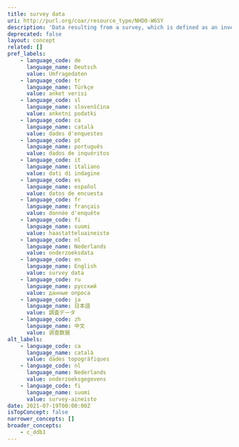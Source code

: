 ```yaml
---
title: survey data
uri: http://purl.org/coar/resource_type/NHD0-W6SY
description: 'Data resulting from a survey, which is defined as an investigation about the characteristics of a given population by means of collecting data from a sample of that population and estimating their characteristics through the systematic use of statistical methodology. Included are censuses, sample surveys, the collection of data from administrative records and derived statistical activities as well as questionnaires. [Source: Adapted from https://stats.oecd.org/glossary/detail.asp?ID=2620]'
deprecated: false
layout: concept
related: []
pref_labels:
    - language_code: de
      language_name: Deutsch
      value: Umfragedaten
    - language_code: tr
      language_name: Türkçe
      value: anket verisi
    - language_code: sl
      language_name: slovenščina
      value: anketni podatki
    - language_code: ca
      language_name: català
      value: dades d'enquestes
    - language_code: pt
      language_name: português
      value: dados de inquéritos
    - language_code: it
      language_name: italiano
      value: dati di indagine
    - language_code: es
      language_name: español
      value: datos de encuesta
    - language_code: fr
      language_name: français
      value: donnée d'enquête
    - language_code: fi
      language_name: suomi
      value: haastatteluaineisto
    - language_code: nl
      language_name: Nederlands
      value: onderzoeksdata
    - language_code: en
      language_name: English
      value: survey data
    - language_code: ru
      language_name: русский
      value: данные опроса
    - language_code: ja
      language_name: 日本語
      value: 調査データ
    - language_code: zh
      language_name: 中文
      value: 调查数据
alt_labels:
    - language_code: ca
      language_name: català
      value: dades topogràfiques
    - language_code: nl
      language_name: Nederlands
      value: onderzoeksgegevens
    - language_code: fi
      language_name: suomi
      value: survey-aineisto
date: 2021-07-19T00:00:00Z
isTopConcept: false
narrower_concepts: []
broader_concepts:
    - c_ddb1
---
```


